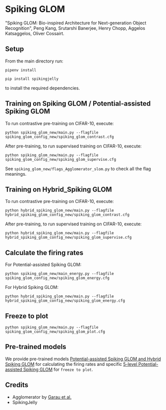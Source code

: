 # Spiking GLOM
"Spiking GLOM: Bio-inspired Architecture for Next-generation Object Recognition", Peng Kang, Srutarshi Banerjee, Henry Chopp, Aggelos Katsaggelos, Oliver Cossairt.

## Setup

From the main directory run:

``pipenv install``

``pip install spikingjelly``

to install the required dependencies.

## Training on Spiking GLOM / Potential-assisted Spiking GLOM 

To run contrastive pre-training on CIFAR-10, execute:

``python spiking_glom_new/main.py --flagfile spiking_glom_config_new/spiking_glom_contrast.cfg``

After pre-training, to run supervised training on CIFAR-10, execute:

``python spiking_glom_new/main.py --flagfile spiking_glom_config_new/spiking_glom_supervise.cfg``

See ``spiking_glom_new/flags_Agglomerator_slom.py`` to check all the flag meanings.

## Training on Hybrid_Spiking GLOM

To run contrastive pre-training on CIFAR-10, execute:

``python hybrid_spiking_glom_new/main.py --flagfile hybrid_spiking_glom_config_new/spiking_glom_contrast.cfg``

After pre-training, to run supervised training on CIFAR-10, execute:

``python hybrid_spiking_glom_new/main.py --flagfile hybrid_spiking_glom_config_new/spiking_glom_supervise.cfg``

## Calculate the firing rates

For Potential-assisted Spiking GLOM:

``python spiking_glom_new/main_energy.py --flagfile spiking_glom_config_new/spiking_glom_energy.cfg``

For Hybrid Spiking GLOM:

``python hybrid_spiking_glom_new/main.py --flagfile hybrid_spiking_glom_config_new/spiking_glom_energy.cfg``

## Freeze to plot

``python spiking_glom_new/main.py --flagfile spiking_glom_config_new/spiking_glom_plot.cfg``

## Pre-trained models

We provide pre-trained models [Potential-assisted Spiking GLOM and Hybrid Spiking GLOM](https://drive.google.com/drive/folders/1jiVrP2k5qW7FZhe2LGsRlJmDKwtz2GeA?usp=sharing) for calculating the firing rates and specific [5-level Potential-assisted Spiking GLOM](https://drive.google.com/drive/folders/1d5-kvyTHoWjsHxm9eXtPrrfYx8wNMqs7?usp=sharing) for ``freeze to plot``.

## Credits

- Agglomerator by [Garau et al.](https://github.com/mmlab-cv/Agglomerator)
- SpikingJelly

